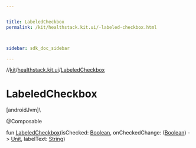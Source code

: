 ```yaml
---


title: LabeledCheckbox
permalink: /kit/healthstack.kit.ui/-labeled-checkbox.html



sidebar: sdk_doc_sidebar

---
```



//[kit](/kit.html)/[healthstack.kit.ui](index.html)/[LabeledCheckbox](-labeled-checkbox.html)



# LabeledCheckbox



[androidJvm]\




@Composable



fun [LabeledCheckbox](-labeled-checkbox.html)(isChecked: [Boolean](https://kotlinlang.org/api/latest/jvm/stdlib/kotlin/-boolean/index.html), onCheckedChange: ([Boolean](https://kotlinlang.org/api/latest/jvm/stdlib/kotlin/-boolean/index.html)) -&gt; [Unit](https://kotlinlang.org/api/latest/jvm/stdlib/kotlin/-unit/index.html), labelText: [String](https://kotlinlang.org/api/latest/jvm/stdlib/kotlin/-string/index.html))






